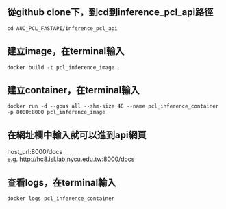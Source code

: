 ## 從github clone下，到cd到inference_pcl_api路徑  
```
cd AUO_PCL_FASTAPI/inference_pcl_api
```

## 建立image，在terminal輸入
```
docker build -t pcl_inference_image .
```

## 建立container，在terminal輸入
```
docker run -d --gpus all --shm-size 4G --name pcl_inference_container -p 8000:8000 pcl_inference_image
```

## 在網址欄中輸入就可以進到api網頁
host_url:8000/docs  
e.g. http://hc8.isl.lab.nycu.edu.tw:8000/docs

## 查看logs，在terminal輸入
```
docker logs pcl_inference_container
```
